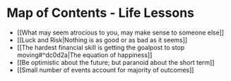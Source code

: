 # Map of Contents - Life Lessons
- [[What may seem atrocious to you, may make sense to someone else]]
- [[Luck and Risk|Nothing is as good or as bad as it seems]]
- [[The hardest financial skill is getting the goalpost to stop moving#^dc0d2a|The equation of happiness]]
- [[Be optimistic about the future; but paranoid about the short term]]
- [[Small number of events account for majority of outcomes]]

